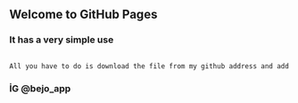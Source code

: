 ## Welcome to GitHub Pages
### It has a very simple use


```markdown

All you have to do is download the file from my github address and add the videos you want to the `videolar` folder.
```


### İG @bejo_app

